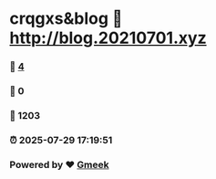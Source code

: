 # crqgxs&blog :link: http://blog.20210701.xyz 
### :page_facing_up: [4](http://blog.20210701.xyz/tag.html) 
### :speech_balloon: 0 
### :hibiscus: 1203 
### :alarm_clock: 2025-07-29 17:19:51 
### Powered by :heart: [Gmeek](https://github.com/Meekdai/Gmeek)
